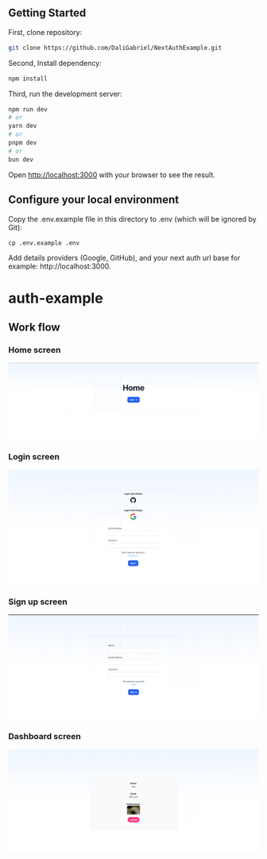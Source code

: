 
## Getting Started

First, clone repository:

```bash
git clone https://github.com/DaliGabriel/NextAuthExample.git
```

Second, Install dependency:

```bash
npm install
```

Third, run the development server:

```bash
npm run dev
# or
yarn dev
# or
pnpm dev
# or
bun dev
```

Open [http://localhost:3000](http://localhost:3000) with your browser to see the result.

## Configure your local environment

Copy the .env.example file in this directory to .env (which will be ignored by Git):

```
cp .env.example .env
```

Add details providers (Google, GitHub), and your next auth url base for example: http://localhost:3000.



# auth-example

## Work flow

### Home screen
!["Home screen"](https://github.com/NiceDesarrollo/auth-example/blob/main/home.PNG)

### Login screen
!["Login screen"](https://github.com/NiceDesarrollo/auth-example/blob/main/Login.PNG)

### Sign up screen
!["Sign up"](https://github.com/NiceDesarrollo/auth-example/blob/main/Sign%20up.PNG)

### Dashboard screen
!["Dashboard"](https://github.com/NiceDesarrollo/auth-example/blob/main/Dashboard.PNG)




